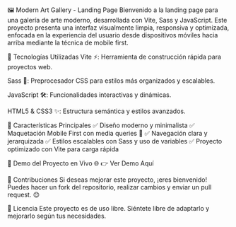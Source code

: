 🖼️ Modern Art Gallery - Landing Page
Bienvenido a la landing page para una galería de arte moderno, desarrollada con Vite, Sass y JavaScript.
Este proyecto presenta una interfaz visualmente limpia, responsiva y optimizada, enfocada en la experiencia del usuario desde dispositivos móviles hacia arriba mediante la técnica de mobile first.



🚀 Tecnologías Utilizadas
Vite ⚡: Herramienta de construcción rápida para proyectos web.

Sass 🎨: Preprocesador CSS para estilos más organizados y escalables.

JavaScript 🛠️: Funcionalidades interactivas y dinámicas.

HTML5 & CSS3 ✨: Estructura semántica y estilos avanzados.

📌 Características Principales
✅ Diseño moderno y minimalista
✅ Maquetación Mobile First con media queries 📱
✅ Navegación clara y jerarquizada
✅ Estilos escalables con Sass y uso de variables
✅ Proyecto optimizado con Vite para carga rápida

🔗 Demo del Proyecto en Vivo 🌐
👉 Ver Demo Aquí

🤝 Contribuciones
Si deseas mejorar este proyecto, ¡eres bienvenido! Puedes hacer un fork del repositorio, realizar cambios y enviar un pull request. 😊

📌 Licencia
Este proyecto es de uso libre. Siéntete libre de adaptarlo y mejorarlo según tus necesidades.
